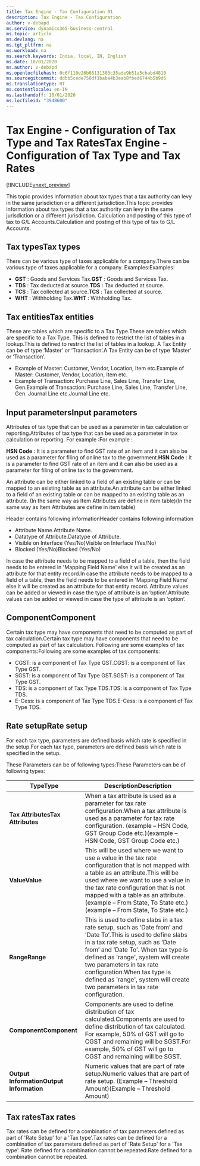 ```yaml
---
title: Tax Engine - Tax Configuration 01
description: Tax Engine - Tax Configuration
author: v-debapd
ms.service: dynamics365-business-central
ms.topic: article
ms.devlang: na
ms.tgt_pltfrm: na
ms.workload: na
ms.search.keywords: India, local, IN, English
ms.date: 10/01/2020
ms.author: v-debapd
ms.openlocfilehash: 0c6f110e26b66131303c35ade9b51a5cbabd4810
ms.sourcegitcommit: ddbb5cede750df1baba4b3eab8fbed6744b5b9d6
ms.translationtype: HT
ms.contentlocale: en-IN
ms.lasthandoff: 10/01/2020
ms.locfileid: "3948600"
---
```

# <a name="tax-engine---configuration-of-tax-type-and-tax-rates"></a><span data-ttu-id="c2d66-103">Tax Engine - Configuration of Tax Type and Tax Rates</span><span class="sxs-lookup"><span data-stu-id="c2d66-103">Tax Engine - Configuration of Tax Type and Tax Rates</span></span>

[!INCLUDE[vnext_preview](../../includes/vnext_preview.md)]

<span data-ttu-id="c2d66-104">This topic provides information about tax types that a tax authority can levy in the same jurisdiction or a different jurisdiction.</span><span class="sxs-lookup"><span data-stu-id="c2d66-104">This topic provides information about tax types that a tax authority can levy in the same jurisdiction or a different jurisdiction.</span></span> <span data-ttu-id="c2d66-105">Calculation and posting of this type of tax to G/L Accounts.</span><span class="sxs-lookup"><span data-stu-id="c2d66-105">Calculation and posting of this type of tax to G/L Accounts.</span></span>

## <a name="tax-types"></a><span data-ttu-id="c2d66-106">Tax types</span><span class="sxs-lookup"><span data-stu-id="c2d66-106">Tax types</span></span>

<span data-ttu-id="c2d66-107">There can be various type of taxes applicable for a company.</span><span class="sxs-lookup"><span data-stu-id="c2d66-107">There can be various type of taxes applicable for a company.</span></span> <span data-ttu-id="c2d66-108">Examples:</span><span class="sxs-lookup"><span data-stu-id="c2d66-108">Examples:</span></span>

- <span data-ttu-id="c2d66-109">**GST** : Goods and Services Tax.</span><span class="sxs-lookup"><span data-stu-id="c2d66-109">**GST** : Goods and Services Tax.</span></span>
- <span data-ttu-id="c2d66-110">**TDS** : Tax deducted at source.</span><span class="sxs-lookup"><span data-stu-id="c2d66-110">**TDS** : Tax deducted at source.</span></span>
- <span data-ttu-id="c2d66-111">**TCS** : Tax collected at source.</span><span class="sxs-lookup"><span data-stu-id="c2d66-111">**TCS** : Tax collected at source.</span></span>
- <span data-ttu-id="c2d66-112">**WHT** : Withholding Tax.</span><span class="sxs-lookup"><span data-stu-id="c2d66-112">**WHT** : Withholding Tax.</span></span>


## <a name="tax-entities"></a><span data-ttu-id="c2d66-113">Tax entities</span><span class="sxs-lookup"><span data-stu-id="c2d66-113">Tax entities</span></span>

<span data-ttu-id="c2d66-114">These are tables which are specific to a Tax Type.</span><span class="sxs-lookup"><span data-stu-id="c2d66-114">These are tables which are specific to a Tax Type.</span></span> <span data-ttu-id="c2d66-115">This is defined to restrict the list of tables in a lookup.</span><span class="sxs-lookup"><span data-stu-id="c2d66-115">This is defined to restrict the list of tables in a lookup.</span></span> <span data-ttu-id="c2d66-116">A Tax Entity can be of type ‘Master’ or ‘Transaction’.</span><span class="sxs-lookup"><span data-stu-id="c2d66-116">A Tax Entity can be of type ‘Master’ or ‘Transaction’.</span></span>

- <span data-ttu-id="c2d66-117">Example of Master: Customer, Vendor, Location, Item etc.</span><span class="sxs-lookup"><span data-stu-id="c2d66-117">Example of Master: Customer, Vendor, Location, Item etc.</span></span>
- <span data-ttu-id="c2d66-118">Example of Transaction: Purchase Line, Sales Line, Transfer Line, Gen.</span><span class="sxs-lookup"><span data-stu-id="c2d66-118">Example of Transaction: Purchase Line, Sales Line, Transfer Line, Gen.</span></span> <span data-ttu-id="c2d66-119">Journal Line etc.</span><span class="sxs-lookup"><span data-stu-id="c2d66-119">Journal Line etc.</span></span>


## <a name="input-parameters"></a><span data-ttu-id="c2d66-120">Input parameters</span><span class="sxs-lookup"><span data-stu-id="c2d66-120">Input parameters</span></span>

<span data-ttu-id="c2d66-121">Attributes of tax type that can be used as a parameter in tax calculation or reporting.</span><span class="sxs-lookup"><span data-stu-id="c2d66-121">Attributes of tax type that can be used as a parameter in tax calculation or reporting.</span></span> <span data-ttu-id="c2d66-122">For example :</span><span class="sxs-lookup"><span data-stu-id="c2d66-122">For example :</span></span>

<span data-ttu-id="c2d66-123">**HSN Code** : It is a parameter to find GST rate of an item and it can also be used as a parameter for filing of online tax to the government.</span><span class="sxs-lookup"><span data-stu-id="c2d66-123">**HSN Code** : It is a parameter to find GST rate of an item and it can also be used as a parameter for filing of online tax to the government.</span></span>

<span data-ttu-id="c2d66-124">An attribute can be either linked to a field of an existing table or can be mapped to an existing table as an attribute.</span><span class="sxs-lookup"><span data-stu-id="c2d66-124">An attribute can be either linked to a field of an existing table or can be mapped to an existing table as an attribute.</span></span> <span data-ttu-id="c2d66-125">(In the same way as Item Attributes are define in item table)</span><span class="sxs-lookup"><span data-stu-id="c2d66-125">(In the same way as Item Attributes are define in item table)</span></span>

<span data-ttu-id="c2d66-126">Header contains following information</span><span class="sxs-lookup"><span data-stu-id="c2d66-126">Header contains following information</span></span>  

- <span data-ttu-id="c2d66-127">Attribute Name.</span><span class="sxs-lookup"><span data-stu-id="c2d66-127">Attribute Name.</span></span>
- <span data-ttu-id="c2d66-128">Datatype of Attribute.</span><span class="sxs-lookup"><span data-stu-id="c2d66-128">Datatype of Attribute.</span></span>
- <span data-ttu-id="c2d66-129">Visible on Interface (Yes/No)</span><span class="sxs-lookup"><span data-stu-id="c2d66-129">Visible on Interface (Yes/No)</span></span> 
- <span data-ttu-id="c2d66-130">Blocked (Yes/No)</span><span class="sxs-lookup"><span data-stu-id="c2d66-130">Blocked (Yes/No)</span></span>

<span data-ttu-id="c2d66-131">In case the attribute needs to be mapped to a field of a table, then the field needs to be entered in 'Mapping Field Name' else it will be created as an attribute for that entity record.</span><span class="sxs-lookup"><span data-stu-id="c2d66-131">In case the attribute needs to be mapped to a field of a table, then the field needs to be entered in 'Mapping Field Name' else it will be created as an attribute for that entity record.</span></span> <span data-ttu-id="c2d66-132">Attribute values can be added or viewed in case the type of attribute is an ‘option’.</span><span class="sxs-lookup"><span data-stu-id="c2d66-132">Attribute values can be added or viewed in case the type of attribute is an ‘option’.</span></span>


## <a name="component"></a><span data-ttu-id="c2d66-133">Component</span><span class="sxs-lookup"><span data-stu-id="c2d66-133">Component</span></span>

<span data-ttu-id="c2d66-134">Certain tax type may have components that need to be computed as part of tax calculation.</span><span class="sxs-lookup"><span data-stu-id="c2d66-134">Certain tax type may have components that need to be computed as part of tax calculation.</span></span> <span data-ttu-id="c2d66-135">Following are some examples of tax components:</span><span class="sxs-lookup"><span data-stu-id="c2d66-135">Following are some examples of tax components:</span></span>

- <span data-ttu-id="c2d66-136">CGST: is a component of Tax Type GST.</span><span class="sxs-lookup"><span data-stu-id="c2d66-136">CGST: is a component of Tax Type GST.</span></span>
- <span data-ttu-id="c2d66-137">SGST: is a component of Tax Type GST.</span><span class="sxs-lookup"><span data-stu-id="c2d66-137">SGST: is a component of Tax Type GST.</span></span>
- <span data-ttu-id="c2d66-138">TDS: is a component of Tax Type TDS.</span><span class="sxs-lookup"><span data-stu-id="c2d66-138">TDS: is a component of Tax Type TDS.</span></span>
- <span data-ttu-id="c2d66-139">E-Cess: is a component of Tax Type TDS.</span><span class="sxs-lookup"><span data-stu-id="c2d66-139">E-Cess: is a component of Tax Type TDS.</span></span>


## <a name="rate-setup"></a><span data-ttu-id="c2d66-140">Rate setup</span><span class="sxs-lookup"><span data-stu-id="c2d66-140">Rate setup</span></span>
<span data-ttu-id="c2d66-141">For each tax type, parameters are defined basis which rate is specified in the setup.</span><span class="sxs-lookup"><span data-stu-id="c2d66-141">For each tax type, parameters are defined basis which rate is specified in the setup.</span></span>

<span data-ttu-id="c2d66-142">These Parameters can be of following types:</span><span class="sxs-lookup"><span data-stu-id="c2d66-142">These Parameters can be of following types:</span></span>

|<span data-ttu-id="c2d66-143">Type</span><span class="sxs-lookup"><span data-stu-id="c2d66-143">Type</span></span>  |<span data-ttu-id="c2d66-144">Description</span><span class="sxs-lookup"><span data-stu-id="c2d66-144">Description</span></span>  |
|---------|---------|
|<span data-ttu-id="c2d66-145">**Tax Attributes**</span><span class="sxs-lookup"><span data-stu-id="c2d66-145">**Tax Attributes**</span></span>|<span data-ttu-id="c2d66-146">When a tax attribute is used as a parameter for tax rate configuration.</span><span class="sxs-lookup"><span data-stu-id="c2d66-146">When a tax attribute is used as a parameter for tax rate configuration.</span></span> <span data-ttu-id="c2d66-147">(example – HSN Code, GST Group Code etc.)</span><span class="sxs-lookup"><span data-stu-id="c2d66-147">(example – HSN Code, GST Group Code etc.)</span></span>|
|<span data-ttu-id="c2d66-148">**Value**</span><span class="sxs-lookup"><span data-stu-id="c2d66-148">**Value**</span></span>|<span data-ttu-id="c2d66-149">This will be used where we want to use a value in the tax rate configuration that is not mapped with a table as an attribute.</span><span class="sxs-lookup"><span data-stu-id="c2d66-149">This will be used where we want to use a value in the tax rate configuration that is not mapped with a table as an attribute.</span></span> <span data-ttu-id="c2d66-150">(example – From State, To State etc.)</span><span class="sxs-lookup"><span data-stu-id="c2d66-150">(example – From State, To State etc.)</span></span>|
|<span data-ttu-id="c2d66-151">**Range**</span><span class="sxs-lookup"><span data-stu-id="c2d66-151">**Range**</span></span>|<span data-ttu-id="c2d66-152">This is used to define slabs in a tax rate setup, such as ‘Date from’ and ‘Date To’.</span><span class="sxs-lookup"><span data-stu-id="c2d66-152">This is used to define slabs in a tax rate setup, such as ‘Date from’ and ‘Date To’.</span></span> <span data-ttu-id="c2d66-153">When tax type is defined as 'range', system will create two parameters in tax rate configuration.</span><span class="sxs-lookup"><span data-stu-id="c2d66-153">When tax type is defined as 'range', system will create two parameters in tax rate configuration.</span></span>|
|<span data-ttu-id="c2d66-154">**Component**</span><span class="sxs-lookup"><span data-stu-id="c2d66-154">**Component**</span></span>|<span data-ttu-id="c2d66-155">Components are used to define distribution of tax calculated.</span><span class="sxs-lookup"><span data-stu-id="c2d66-155">Components are used to define distribution of tax calculated.</span></span> <span data-ttu-id="c2d66-156">For example, 50% of GST will go to CGST and remaining will be SGST.</span><span class="sxs-lookup"><span data-stu-id="c2d66-156">For example, 50% of GST will go to CGST and remaining will be SGST.</span></span>|
|<span data-ttu-id="c2d66-157">**Output Information**</span><span class="sxs-lookup"><span data-stu-id="c2d66-157">**Output Information**</span></span>|<span data-ttu-id="c2d66-158">Numeric values that are part of rate setup.</span><span class="sxs-lookup"><span data-stu-id="c2d66-158">Numeric values that are part of rate setup.</span></span> <span data-ttu-id="c2d66-159">(Example – Threshold Amount)</span><span class="sxs-lookup"><span data-stu-id="c2d66-159">(Example – Threshold Amount)</span></span>|



## <a name="tax-rates"></a><span data-ttu-id="c2d66-160">Tax rates</span><span class="sxs-lookup"><span data-stu-id="c2d66-160">Tax rates</span></span>
<span data-ttu-id="c2d66-161">Tax rates can be defined for a combination of tax parameters defined as part of 'Rate Setup' for a 'Tax type'.</span><span class="sxs-lookup"><span data-stu-id="c2d66-161">Tax rates can be defined for a combination of tax parameters defined as part of 'Rate Setup' for a 'Tax type'.</span></span> <span data-ttu-id="c2d66-162">Rate defined for a combination cannot be repeated.</span><span class="sxs-lookup"><span data-stu-id="c2d66-162">Rate defined for a combination cannot be repeated.</span></span>



















